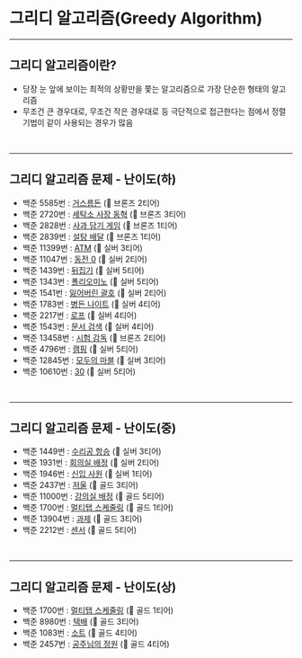# 그리디 알고리즘(Greedy Algorithm)

---
## 그리디 알고리즘이란?
* 당장 눈 앞에 보이는 최적의 상황만을 쫓는 알고리즘으로 가장 단순한 형태의 알고리즘
* 무조건 큰 경우대로, 무조건 작은 경우대로 등 극단적으로 접근한다는 점에서 정렬 기법이 같이 사용되는 경우가 많음
</br>

---
## 그리디 알고리즘 문제 - 난이도(하)
* 백준 5585번 : [거스름돈](https://www.acmicpc.net/problem/5585) (🥉 브론즈 2티어)
* 백준 2720번 : [세탁소 사장 동혁](https://www.acmicpc.net/problem/2720) (🥉 브론즈 3티어)
* 백준 2828번 : [사과 담기 게임](https://www.acmicpc.net/problem/2828) (🥉 브론즈 1티어)
* 백준 2839번 : [설탕 배달](https://www.acmicpc.net/problem/2839) (🥉 브론즈 1티어)
* 백준 11399번 : [ATM](https://www.acmicpc.net/problem/11399) (🥈 실버 3티어)
* 백준 11047번 : [동전 0](https://www.acmicpc.net/problem/11047) (🥈 실버 2티어)
* 백준 1439번 : [뒤집기](https://www.acmicpc.net/problem/1439) (🥈 실버 5티어)
* 백준 1343번 : [폴리오미노](https://www.acmicpc.net/problem/1343) (🥈 실버 5티어)
* 백준 1541번 : [잃어버린 괄호](https://www.acmicpc.net/problem/1541) (🥈 실버 2티어)
* 백준 1783번 : [병든 나이트](https://www.acmicpc.net/problem/1783) (🥈 실버 4티어)
* 백준 2217번 : [로프](https://www.acmicpc.net/problem/2217) (🥈 실버 4티어)
* 백준 1543번 : [문서 검색](https://www.acmicpc.net/problem/1543) (🥈 실버 4티어)
* 백준 13458번 : [시험 감독](https://www.acmicpc.net/problem/13458) (🥉 브론즈 2티어)
* 백준 4796번 : [캠핑](https://www.acmicpc.net/problem/4796) (🥈 실버 5티어)
* 백준 12845번 : [모두의 마블](https://www.acmicpc.net/problem/2437) (🥈 실버 3티어)
* 백준 10610번 : [30](https://www.acmicpc.net/problem/10610) (🥈 실버 5티어)
</br>

---
## 그리디 알고리즘 문제 - 난이도(중)
* 백준 1449번 : [수리공 항승](https://www.acmicpc.net/problem/1449) (🥈 실버 3티어)
* 백준 1931번 : [회의실 배정](https://www.acmicpc.net/problem/1931) (🥈 실버 2티어)
* 백준 1946번 : [신입 사원](https://www.acmicpc.net/problem/1946) (🥈 실버 1티어)
* 백준 2437번 : [저울](https://www.acmicpc.net/problem/2437) (🥇 골드 3티어)
* 백준 11000번 : [강의실 배정](https://www.acmicpc.net/problem/11000) (🥇 골드 5티어)
* 백준 1700번 : [멀티탭 스케줄링](https://www.acmicpc.net/problem/1700) (🥇 골드 1티어)
* 백준 13904번 : [과제](https://www.acmicpc.net/problem/13904) (🥇 골드 3티어)
* 백준 2212번 : [센서](https://www.acmicpc.net/problem/2212) (🥇 골드 5티어)
</br>

---
## 그리디 알고리즘 문제 - 난이도(상)
* 백준 1700번 : [멀티탭 스케줄링](https://www.acmicpc.net/problem/1700) (🥇 골드 1티어)
* 백준 8980번 : [택배](https://www.acmicpc.net/problem/8980) (🥇 골드 3티어)
* 백준 1083번 : [소트](https://www.acmicpc.net/problem/1083) (🥇 골드 4티어)
* 백준 2457번 : [공주님의 정원](https://www.acmicpc.net/problem/2457) (🥇 골드 4티어)
</br>
